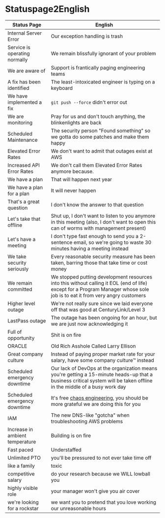 # Statuspage2English

| Status Page               |      English  |
|---------------------------|---------------|
| Internal Server Error     | Our exception handling is trash |
| Service is operating normally | We remain blissfully ignorant of your problem | 
| We are aware of           |  Support is frantically paging engineering teams |
| A fix has been identified | The least-intoxicated engineer is typing on a keyboard |
| We have implemented a fix | `git push --force` didn't error out|
| We are monitoring         | Pray for us and don't touch anything, the blinkenlights are back |
| Scheduled Maintenance     | The security person "Found something" so we gotta do some patches and make them happy|
| Elevated Error Rates      | We don't want to admit that outages exist at AWS|
| Increased API Error Rates | We don't call them Elevated Error Rates anymore because. |
| We have a plan            | That will happen next year |
| We have a plan for a plan | It will never happen |
| That's a great question   | I don't know the answer to that question |
| Let's take that offline   | Shut up, I don't want to listen to you anymore in this meeting (also, I don't want to open this can of worms with management present)|
| Let's have a meeting | I don't type fast enough to send you a 2-sentence email, so we're going to waste 30 minutes having a meeting instead |
| We take security seriously	| Every reasonable security measure has been taken, barring those that take time or cost money |
| We remain committed | We stopped putting development resources into this without calling it EOL (end of life) except for a Program Manager whose sole job is to eat it from very angry customers | 
| Higher level outage | We're not really sure since we laid everyone off that was good at CenturyLink/Level 3 |
| LastPass outage | The outage has been ongoing for an hour, but we are just now acknowledging it |
| Full of opportunity | Shit is on fire |
| ORACLE | Old Rich Asshole Called Larry Ellison |
| Great company culture | Instead of paying proper market rate for your salary, have some company culture™ instead |
| Scheduled emergency downtime | Our lack of DevOps at the organization means you're getting a 15-minute heads-up that a business critical system will be taken offline in the middle of a busy work day |
| Scheduled emergency downtime | It's free [chaos engineering](https://github.com/Netflix/chaosmonkey), you should be more grateful we are doing this for you |
| IAM | The new DNS-like "gotcha" when troubleshooting AWS problems |
| Increase in ambient temperature | Building is on fire |
| Fast paced | Understaffed |
| Unlimited PTO | you'll be pressured to not ever take time off |
| like a family | toxic |
| competitive salary | do your research because we WILL lowball you |
| highly visible role | your manager won't give you air cover |
| we're looking for a rockstar | we want you to pretend that you love working our unreasonable hours |
